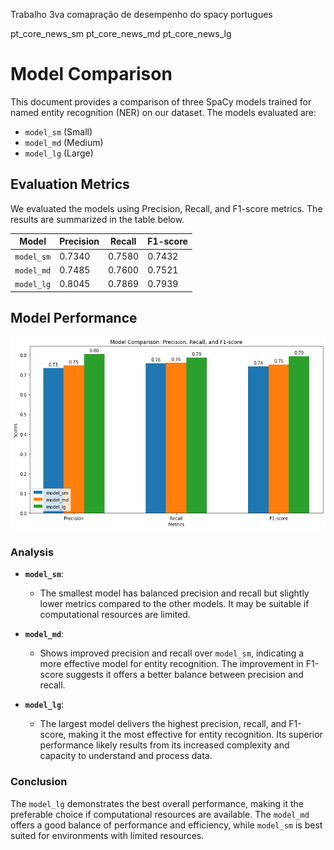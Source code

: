 Trabalho 3va comapração de desempenho do spacy portugues

pt_core_news_sm
pt_core_news_md
pt_core_news_lg

# Model Comparison

This document provides a comparison of three SpaCy models trained for named entity recognition (NER) on our dataset. The models evaluated are:

- `model_sm` (Small)
- `model_md` (Medium)
- `model_lg` (Large)

## Evaluation Metrics

We evaluated the models using Precision, Recall, and F1-score metrics. The results are summarized in the table below.

| Model     | Precision | Recall  | F1-score |
|-----------|-----------|---------|----------|
| `model_sm` | 0.7340    | 0.7580  | 0.7432   |
| `model_md` | 0.7485    | 0.7600  | 0.7521   |
| `model_lg` | 0.8045    | 0.7869  | 0.7939   |

## Model Performance

![Model Performance](compareModel_files\compareModel_8_0.png)

### Analysis

- **`model_sm`**: 
  - The smallest model has balanced precision and recall but slightly lower metrics compared to the other models. It may be suitable if computational resources are limited.

- **`model_md`**: 
  - Shows improved precision and recall over `model_sm`, indicating a more effective model for entity recognition. The improvement in F1-score suggests it offers a better balance between precision and recall.

- **`model_lg`**: 
  - The largest model delivers the highest precision, recall, and F1-score, making it the most effective for entity recognition. Its superior performance likely results from its increased complexity and capacity to understand and process data.

### Conclusion

The `model_lg` demonstrates the best overall performance, making it the preferable choice if computational resources are available. The `model_md` offers a good balance of performance and efficiency, while `model_sm` is best suited for environments with limited resources.
